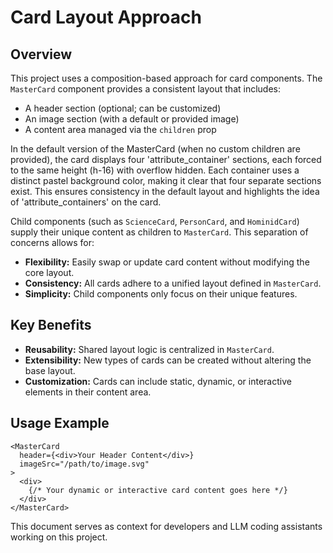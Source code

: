 # Card Layout Approach

## Overview
This project uses a composition-based approach for card components. The `MasterCard` component provides a consistent layout that includes:
- A header section (optional; can be customized)
- An image section (with a default or provided image)
- A content area managed via the `children` prop

In the default version of the MasterCard (when no custom children are provided), the card displays four 'attribute_container' sections, each forced to the same height (h-16) with overflow hidden. Each container uses a distinct pastel background color, making it clear that four separate sections exist. This ensures consistency in the default layout and highlights the idea of 'attribute_containers' on the card.

Child components (such as `ScienceCard`, `PersonCard`, and `HominidCard`) supply their unique content as children to `MasterCard`. This separation of concerns allows for:
- **Flexibility:** Easily swap or update card content without modifying the core layout.
- **Consistency:** All cards adhere to a unified layout defined in `MasterCard`.
- **Simplicity:** Child components only focus on their unique features.

## Key Benefits
- **Reusability:** Shared layout logic is centralized in `MasterCard`.
- **Extensibility:** New types of cards can be created without altering the base layout.
- **Customization:** Cards can include static, dynamic, or interactive elements in their content area.

## Usage Example
```tsx
<MasterCard
  header={<div>Your Header Content</div>}
  imageSrc="/path/to/image.svg"
>
  <div>
    {/* Your dynamic or interactive card content goes here */}
  </div>
</MasterCard>
```

This document serves as context for developers and LLM coding assistants working on this project.
